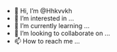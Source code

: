 - 👋 Hi, I’m @Hhkvvkh
- 👀 I’m interested in ...
- 🌱 I’m currently learning ...
- 💞️ I’m looking to collaborate on ...
- 📫 How to reach me ...

<!---
Hhkvvkh/Hhkvvkh is a ✨ special ✨ repository because its `README.md` (this file) appears on your GitHub profile.
You can click the Preview link to take a look at your changes.
--->
